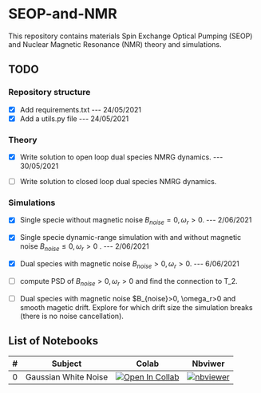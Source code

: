 # SEOP-and-NMR


This repository contains materials Spin Exchange Optical Pumping (SEOP) and Nuclear Magnetic Resonance (NMR) theory and simulations. 



## TODO

### Repository structure
- [x] Add requirements.txt --- 24/05/2021
- [x] Add a utils.py file --- 24/05/2021

### Theory
- [x] Write solution to open loop dual species NMRG dynamics. --- 30/05/2021
- [ ] Write solution to closed loop dual species NMRG dynamics.


### Simulations
- [x] Single specie without magnetic noise $B_{noise}=0, \omega_r>0$. --- 2/06/2021
- [x] Single specie dynamic-range simulation with and without magnetic noise $B_{noise}\leq 0, \omega_r>0$ . --- 2/06/2021
- [x] Dual species with magnetic noise $B_{noise}>0, \omega_r>0$. --- 6/06/2021
- [ ] compute PSD of $B_{noise}>0, \omega_r>0$ and find the connection to T_2.
- [ ] Dual species with magnetic noise $B_{noise}>0, \omega_r>0 and smooth magetic drift. Explore for which drift size the simulation breaks (there is no noise cancellation).




## List of Notebooks

| #   | Subject                                         | Colab             | Nbviwer               |
|:----:|------------------------------------------------|:-----------------:|:---------------------:|
| 0    | Gaussian White Noise                           | [![Open In Collab](https://colab.research.google.com/assets/colab-badge.svg)](https://colab.research.google.com/github/RoyElkabetz/SEOP-and-NMR/blob/main/src/How_to_generate_White_Gaussian_Noise.ipynb)        | [![nbviewer](https://raw.githubusercontent.com/jupyter/design/master/logos/Badges/nbviewer_badge.svg)](https://nbviewer.jupyter.org/github/RoyElkabetz/SEOP-and-NMR/blob/main/src/How_to_generate_White_Gaussian_Noise.ipynb)|
